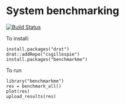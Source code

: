 # System benchmarking 
[![Build Status](https://travis-ci.org/csgillespie/benchmarkme.svg?branch=master)](https://travis-ci.org/csgillespie/benchmarkme)

To install:
```
install.packages("drat")
drat::addRepo("csgillespie")
install.packages("benchmarkme")
```

To run

```
library("benchmarkme")
res = benchmark_all()
plot(res)
upload_results(res)
```